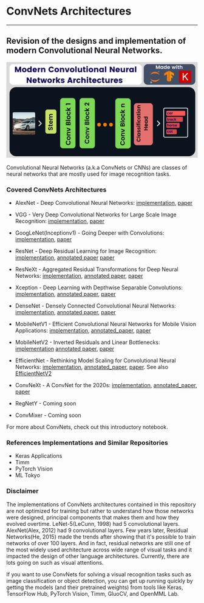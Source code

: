 # ConvNets Architectures
------
Revision of the designs and implementation of modern Convolutional Neural Networks.
------
![cnns_image](images/gitcover.png)

Convolutional Neural Networks (a.k.a ConvNets or CNNs) are classes of neural networks that are mostly used for image recognition tasks.


### Covered ConvNets Architectures

* AlexNet - Deep Convolutional Neural Networks: [implementation](convnets/1-alexnet.ipynb), [paper](https://proceedings.neurips.cc/paper/2012/file/c399862d3b9d6b76c8436e924a68c45b-Paper.pdf)
  
* VGG - Very Deep Convolutional Networks for Large Scale Image Recognition: [implementation](convnets/2-vgg.ipynb), [paper](https://arxiv.org/pdf/1409.1556.pdf)
  
* GoogLeNet(Inceptionv1) - Going Deeper with Convolutions: [implementation](convnets/3-googlenet.ipynb), [paper](https://arxiv.org/abs/1409.4842)

* ResNet - Deep Residual Learning for Image Recognition: [implementation](convnets/4-resnet.ipynb), [annotated paper](annotated_papers/resnet.pdf) [paper](https://arxiv.org/abs/1512.03385)

* ResNeXt - Aggregated Residual Transformations for Deep Neural Networks: [implementation](convnets/6-resnext.ipynb), [annotated paper](annotated_papers/resnext.pdf), [paper](https://arxiv.org/abs/1611.05431v2)

* Xception - Deep Learning with Depthwise Separable Convolutions: [implementation](convnets/7-xception.ipynb), [annotated paper](annotated_papers/xception.pdf), [paper](https://arxiv.org/abs/1610.02357)


* DenseNet - Densely Connected Convolutional Neural Networks: [implementation](convnets/5-densenet.ipynb), [annotated paper](annotated_papers/densenet.pdf), [paper](https://arxiv.org/abs/1608.06993v5)

* MobileNetV1 - Efficient Convolutional Neural Networks for Mobile Vision Applications: [implementation](convnets/8_mobilenet.ipynb), [annotated_paper](annotated_papers/mobilenet.pdf), [paper](https://arxiv.org/abs/1704.04861v1)

* MobileNetV2 - Inverted Residuals and Linear Bottlenecks: [implementation](convnets/9-mobilenetv2.ipynb) [annotated paper](annotated_papers/mobilenetv2.pdf), [paper](https://arxiv.org/abs/1801.04381)

* EfficientNet - Rethinking Model Scaling for Convolutional Neural Networks: [implementation](convnets/10-efficientnet.ipynb), [annotated_paper](annotated_papers/efficientnetv1.pdf), [paper](https://arxiv.org/abs/1905.11946v5). See also [EfficientNetV2](https://arxiv.org/abs/2104.00298v3)

* ConvNeXt - A ConvNet for the 2020s: [implementation](convnets/10-convnext.ipynb), [annotated_paper](annotated_papers/convnexts.pdf), [paper](https://arxiv.org/abs/2201.03545)

* RegNetY - Coming soon
* ConvMixer - Coming soon


For more about ConvNets, check out this introductory notebook.


### References Implementations and Similar Repositories

* Keras Applications
* Timm
* PyTorch Vision
* ML Tokyo


### Disclaimer

The implementations of ConvNets architectures contained in this repository are not optimized for training but rather to understand how those networks were designed, principal components that makes them and how they evolved overtime. LeNet-5(LeCunn, 1998) had 5 convolutional layers. AlexNet(Alex, 2012) had 9 convolutional layers. Few years later, Residual Networks(He, 2015) made the trends after showing that it's possible to train networks of over 100 layers. And in fact, residual networks are still one of the most widely used architecture across wide range of visual tasks and it impacted the design of other language architectures. Currently, there are lots going on such as visual attentions.

If you want to use ConvNets for solving a visual recognition tasks such as image classification or object detection, you can get up running quickly by getting the models (and their pretrained weights) from tools like Keras, TensorFlow Hub, PyTorch Vision, Timm, GluoCV, and OpenMML Lab.
